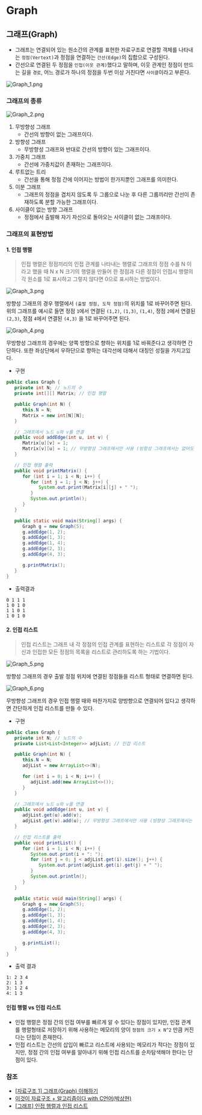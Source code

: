 # Graph

## 그래프(Graph)
  * 그래프는 연결되어 있는 원소간의 관계를 표현한 자료구조로 연결할 객체를 나타내는 `정점(Vertext)`과 정점을 연결하는 `간선(Edge)`의 집합으로 구성된다.
  * 간선으로 연결된 두 정점을 `인접(이웃 관계)`했다고 말하며, 이웃 관계인 정점이 만드는 길을 `경로`, 어느 경로가 하나의 정점을 두번 이상 거친다면 `사이클`이라고 부른다.

![Graph_1.png](image%2FGraph%2FGraph_1.png)

### 그래프의 종류

![Graph_2.png](image%2FGraph%2FGraph_2.png)

1. 무방향성 그래프
   * 간선의 방향이 없는 그래프이다.
2. 방향성 그래프
   * 무방향성 그래프와 반대로 간선의 방향이 있는 그래프이다.
3. 가중치 그래프
   * 간선에 가중치값이 존재하는 그래프이다.
4. 루트없는 트리
   * 간선을 통해 정점 간에 이어지는 방법이 한가지뿐인 그래프를 의미한다.
5. 이분 그래프
   * 그래프의 정점을 겹치지 않도록 두 그룹으로 나눈 후 다른 그룹끼리만 간선이 존재하도록 분할 가능한 그래프이다.
6. 사이클이 없는 방향 그래프
   * 정점에서 출발해 자기 자신으로 돌아오는 사이클이 없는 그래프이다.

### 그래프의 표현방법

#### 1. 인접 행렬
> 인접 행렬은 정점끼리의 인접 관계를 나타내는 행렬로 그래프의 정점 수를 N 이라고 했을 때 N x N 크기의 행렬을 만들어 한 정점과 다른 정점이 인접시 행렬의 각 원소를 1로 표시하고 그렇지 않다면 0으로 표시하는 방법이다.

![Graph_3.png](image%2FGraph%2FGraph_3.png)

방향성 그래프의 경우 행렬에서 `(출발 정점, 도착 정점)`의 위치를 1로 바꾸어주면 된다.
위의 그래프를 예시로 들면 정점 `1`에서 연결된 `(1,2)`, `(1,3)`, `(1,4)`, 정점 `2`에서 연결된 `(2,3)`, 정점 `4`에서 연결된 `(4,3)` 을 1로 바꾸어주면 된다.

![Graph_4.png](image%2FGraph%2FGraph_4.png)

무방향성 그래프의 경우에는 양쪽 방향으로 향하는 위치를 1로 바꿔준다고 생각하면 간단하다. 또한 좌상단에서 우하단으로 향하는 대각선에 대해서 대칭인 성질을 가지고있다.

* 구현
```java
public class Graph {
   private int N; // 노드의 수
   private int[][] Matrix; // 인접 행렬

   public Graph(int N) {
      this.N = N;
      Matrix = new int[N][N];
   }

   // 그래프에서 노드 u와 v를 연결
   public void addEdge(int u, int v) {
      Matrix[u][v] = 1;
      Matrix[v][u] = 1; // 무방향성 그래프에서만 사용 (빙향성 그래프에서는 없어도 됨)
   }

   // 인접 행렬 출력
   public void printMatrix() {
      for (int i = 1; i < N; i++) {
         for (int j = 1; j < N; j++) {
            System.out.print(Matrix[i][j] + " ");
         }
         System.out.println();
      }
   }

   public static void main(String[] args) {
      Graph g = new Graph(5);
      g.addEdge(1, 2);
      g.addEdge(1, 3);
      g.addEdge(1, 4);
      g.addEdge(2, 3);
      g.addEdge(4, 3);

      g.printMatrix();
   }
}
```
* 출력결과
```agsl
0 1 1 1 
1 0 1 0 
1 1 0 1 
1 0 1 0 
```

#### 2. 인접 리스트
> 인접 리스트는 그래프 내 각 정점의 인접 관계를 표현하는 리스트로 각 정점이 자신과 인접한 모든 정점의 목록을 리스트로 관리하도록 하는 기법이다.

![Graph_5.png](image%2FGraph%2FGraph_5.png)

방향성 그래프의 경우 출발 정점 위치에 연결된 정점들을 리스트 형태로 연결하면 된다.

![Graph_6.png](image%2FGraph%2FGraph_6.png)

무방향성 그래프의 경우 인접 행렬 때와 마찬가지로 양방향으로 연결되어 있다고 생각하면 간단하게 인접 리스트를 만들 수 있다.

* 구현
```java
public class Graph {
   private int N; // 노드의 수
   private List<List<Integer>> adjList; // 인접 리스트

   public Graph(int N) {
      this.N = N;
      adjList = new ArrayList<>(N);

      for (int i = 0; i < N; i++) {
         adjList.add(new ArrayList<>());
      }
   }

   // 그래프에서 노드 u와 v를 연결
   public void addEdge(int u, int v) {
      adjList.get(u).add(v);
      adjList.get(v).add(u); // 무방향성 그래프에서만 사용 (빙향성 그래프에서는 없어도 됨)
   }

   // 인접 리스트를 출력
   public void printList() {
      for (int i = 1; i < N; i++) {
         System.out.print(i + ": ");
         for (int j = 0; j < adjList.get(i).size(); j++) {
            System.out.print(adjList.get(i).get(j) + " ");
         }
         System.out.println();
      }
   }

   public static void main(String[] args) {
      Graph g = new Graph(5);
      g.addEdge(1, 2);
      g.addEdge(1, 3);
      g.addEdge(1, 4);
      g.addEdge(2, 3);
      g.addEdge(4, 3);

      g.printList();
   }
}
```
* 출력 결과
```agsl
1: 2 3 4 
2: 1 3 
3: 1 2 4 
4: 1 3 
```

#### 인접 행렬 vs 인접 리스트
 * 인접 행렬은 정점 간의 인접 여부를 빠르게 알 수 있다는 장점이 있지만, 인접 관계를 행렬형태로 저장하기 위해 사용하는 메모리의 양이 `정점의 크기 x N^2` 만큼 커진다는 단점이 존재한다.
 * 인접 리스트는 간선의 삽입이 빠르고 리스트에 사용되는 메모리가 적다는 장점이 있지만, 정점 간의 인접 여부를 알아내기 위해 인접 리스트를 순차탐색해야 한다는 단점이 있다.

### 참조
* [[자료구조 1] 그래프(Graph) 이해하기](https://laboputer.github.io/ps/2017/09/29/graph/)
* [이것이 자료구조 + 알고리즘이다 with C언어(박상현)](http://www.yes24.com/Product/Goods/111362116)
* [[그래프] 인접 행렬과 인접 리스트](https://sarah950716.tistory.com/12)
